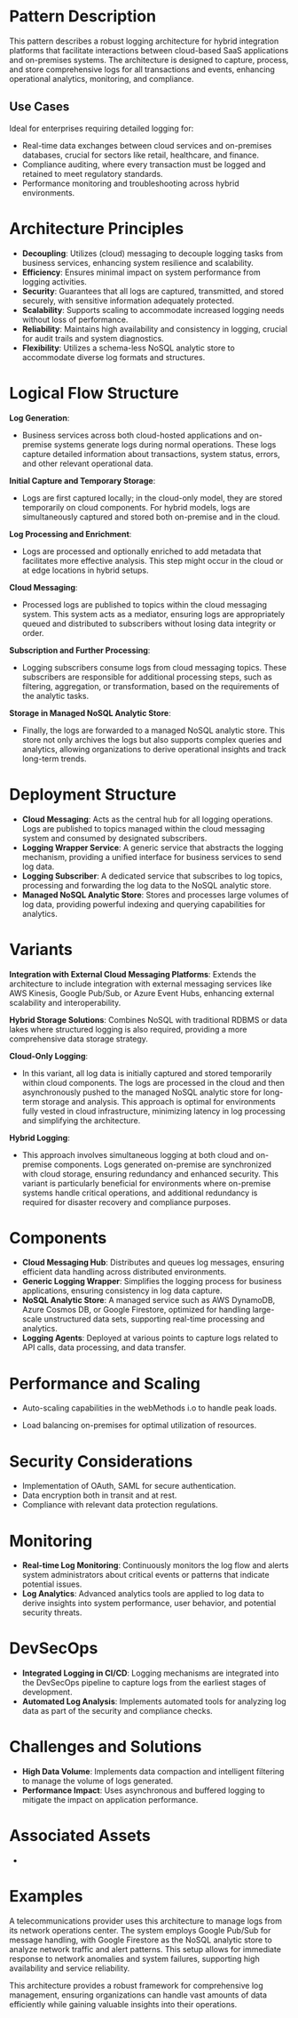# Pattern Description

This pattern describes a robust logging architecture for hybrid integration platforms that facilitate interactions between cloud-based SaaS applications and on-premises systems. The architecture is designed to capture, process, and store comprehensive logs for all transactions and events, enhancing operational analytics, monitoring, and compliance.

## Use Cases

Ideal for enterprises requiring detailed logging for:

- Real-time data exchanges between cloud services and on-premises databases, crucial for sectors like retail, healthcare, and finance.
- Compliance auditing, where every transaction must be logged and retained to meet regulatory standards.
- Performance monitoring and troubleshooting across hybrid environments.

# Architecture Principles

- **Decoupling**: Utilizes (cloud) messaging to decouple logging tasks from business services, enhancing system resilience and scalability.
- **Efficiency**: Ensures minimal impact on system performance from logging activities.
- **Security**: Guarantees that all logs are captured, transmitted, and stored securely, with sensitive information adequately protected.
- **Scalability**: Supports scaling to accommodate increased logging needs without loss of performance.
- **Reliability**: Maintains high availability and consistency in logging, crucial for audit trails and system diagnostics.
- **Flexibility**: Utilizes a schema-less NoSQL analytic store to accommodate diverse log formats and structures.

# Logical Flow Structure

**Log Generation**:

- Business services across both cloud-hosted applications and on-premise systems generate logs during normal operations. These logs capture detailed information about transactions, system status, errors, and other relevant operational data.

**Initial Capture and Temporary Storage**:

- Logs are first captured locally; in the cloud-only model, they are stored temporarily on cloud components. For hybrid models, logs are simultaneously captured and stored both on-premise and in the cloud.

**Log Processing and Enrichment**:

- Logs are processed and optionally enriched to add metadata that facilitates more effective analysis. This step might occur in the cloud or at edge locations in hybrid setups.

**Cloud Messaging**:

- Processed logs are published to topics within the cloud messaging system. This system acts as a mediator, ensuring logs are appropriately queued and distributed to subscribers without losing data integrity or order.

**Subscription and Further Processing**:

- Logging subscribers consume logs from cloud messaging topics. These subscribers are responsible for additional processing steps, such as filtering, aggregation, or transformation, based on the requirements of the analytic tasks.

**Storage in Managed NoSQL Analytic Store**:

- Finally, the logs are forwarded to a managed NoSQL analytic store. This store not only archives the logs but also supports complex queries and analytics, allowing organizations to derive operational insights and track long-term trends.

# Deployment Structure

- **Cloud Messaging**: Acts as the central hub for all logging operations. Logs are published to topics managed within the cloud messaging system and consumed by designated subscribers.
- **Logging Wrapper Service**: A generic service that abstracts the logging mechanism, providing a unified interface for business services to send log data.
- **Logging Subscriber**: A dedicated service that subscribes to log topics, processing and forwarding the log data to the NoSQL analytic store.
- **Managed NoSQL Analytic Store**: Stores and processes large volumes of log data, providing powerful indexing and querying capabilities for analytics.

# Variants

**Integration with External Cloud Messaging Platforms**: Extends the architecture to include integration with external messaging services like AWS Kinesis, Google Pub/Sub, or Azure Event Hubs, enhancing external scalability and interoperability.

**Hybrid Storage Solutions**: Combines NoSQL with traditional RDBMS or data lakes where structured logging is also required, providing a more comprehensive data storage strategy.

**Cloud-Only Logging**:

- In this variant, all log data is initially captured and stored temporarily within cloud components. The logs are processed in the cloud and then asynchronously pushed to the managed NoSQL analytic store for long-term storage and analysis. This approach is optimal for environments fully vested in cloud infrastructure, minimizing latency in log processing and simplifying the architecture.

**Hybrid Logging**:

- This approach involves simultaneous logging at both cloud and on-premise components. Logs generated on-premise are synchronized with cloud storage, ensuring redundancy and enhanced security. This variant is particularly beneficial for environments where on-premise systems handle critical operations, and additional redundancy is required for disaster recovery and compliance purposes.

# Components

- **Cloud Messaging Hub**: Distributes and queues log messages, ensuring efficient data handling across distributed environments.
- **Generic Logging Wrapper**: Simplifies the logging process for business applications, ensuring consistency in log data capture.
- **NoSQL Analytic Store**: A managed service such as AWS DynamoDB, Azure Cosmos DB, or Google Firestore, optimized for handling large-scale unstructured data sets, supporting real-time processing and analytics.
- **Logging Agents**: Deployed at various points to capture logs related to API calls, data processing, and data transfer.

# Performance and Scaling

- Auto-scaling capabilities in the webMethods i.o to handle peak loads.

- Load balancing on-premises for optimal utilization of resources.

# Security Considerations

- Implementation of OAuth, SAML for secure authentication.
- Data encryption both in transit and at rest.
- Compliance with relevant data protection regulations.

# Monitoring

- **Real-time Log Monitoring**: Continuously monitors the log flow and alerts system administrators about critical events or patterns that indicate potential issues.
- **Log Analytics**: Advanced analytics tools are applied to log data to derive insights into system performance, user behavior, and potential security threats.

# DevSecOps

- **Integrated Logging in CI/CD**: Logging mechanisms are integrated into the DevSecOps pipeline to capture logs from the earliest stages of development.
- **Automated Log Analysis**: Implements automated tools for analyzing log data as part of the security and compliance checks.

# Challenges and Solutions

- **High Data Volume**: Implements data compaction and intelligent filtering to manage the volume of logs generated.
- **Performance Impact**: Uses asynchronous and buffered logging to mitigate the impact on application performance.

# Associated Assets

- 

# Examples

A telecommunications provider uses this architecture to manage logs from its network operations center. The system employs Google Pub/Sub for message handling, with Google Firestore as the NoSQL analytic store to analyze network traffic and alert patterns. This setup allows for immediate response to network anomalies and system failures, supporting high availability and service reliability.

This architecture provides a robust framework for comprehensive log management, ensuring organizations can handle vast amounts of data efficiently while gaining valuable insights into their operations.